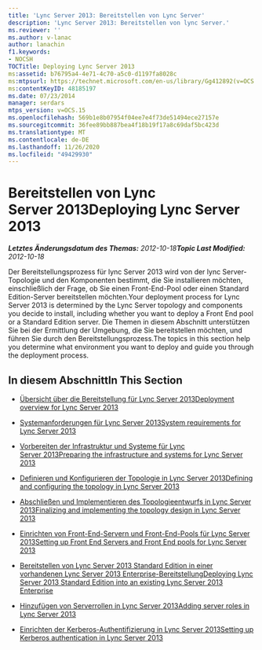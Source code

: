```yaml
---
title: 'Lync Server 2013: Bereitstellen von Lync Server'
description: 'Lync Server 2013: Bereitstellen von lync Server.'
ms.reviewer: ''
ms.author: v-lanac
author: lanachin
f1.keywords:
- NOCSH
TOCTitle: Deploying Lync Server 2013
ms:assetid: b76795a4-4e71-4c70-a5c0-d1197fa8028c
ms:mtpsurl: https://technet.microsoft.com/en-us/library/Gg412892(v=OCS.15)
ms:contentKeyID: 48185197
ms.date: 07/23/2014
manager: serdars
mtps_version: v=OCS.15
ms.openlocfilehash: 569b1e8b07954f04ee7e4f73de51494ece27157e
ms.sourcegitcommit: 36fee89bb887bea4f18b19f17a8c69daf5bc423d
ms.translationtype: MT
ms.contentlocale: de-DE
ms.lasthandoff: 11/26/2020
ms.locfileid: "49429930"
---
```

# <a name="deploying-lync-server-2013"></a><span data-ttu-id="d6592-103">Bereitstellen von Lync Server 2013</span><span class="sxs-lookup"><span data-stu-id="d6592-103">Deploying Lync Server 2013</span></span>

<div data-xmlns="http://www.w3.org/1999/xhtml">

<div class="topic" data-xmlns="http://www.w3.org/1999/xhtml" data-msxsl="urn:schemas-microsoft-com:xslt" data-cs="https://msdn.microsoft.com/">

<div data-asp="https://msdn2.microsoft.com/asp">



</div>

<div id="mainSection">

<div id="mainBody"><span data-ttu-id="d6592-104">

<span> </span></span><span class="sxs-lookup"><span data-stu-id="d6592-104">

<span> </span></span></span>

<span data-ttu-id="d6592-105">_**Letztes Änderungsdatum des Themas:** 2012-10-18_</span><span class="sxs-lookup"><span data-stu-id="d6592-105">_**Topic Last Modified:** 2012-10-18_</span></span>

<span data-ttu-id="d6592-106">Der Bereitstellungsprozess für lync Server 2013 wird von der lync Server-Topologie und den Komponenten bestimmt, die Sie installieren möchten, einschließlich der Frage, ob Sie einen Front-End-Pool oder einen Standard Edition-Server bereitstellen möchten.</span><span class="sxs-lookup"><span data-stu-id="d6592-106">Your deployment process for Lync Server 2013 is determined by the Lync Server topology and components you decide to install, including whether you want to deploy a Front End pool or a Standard Edition server.</span></span> <span data-ttu-id="d6592-107">Die Themen in diesem Abschnitt unterstützen Sie bei der Ermittlung der Umgebung, die Sie bereitstellen möchten, und führen Sie durch den Bereitstellungsprozess.</span><span class="sxs-lookup"><span data-stu-id="d6592-107">The topics in this section help you determine what environment you want to deploy and guide you through the deployment process.</span></span>

<div>

## <a name="in-this-section"></a><span data-ttu-id="d6592-108">In diesem Abschnitt</span><span class="sxs-lookup"><span data-stu-id="d6592-108">In This Section</span></span>

  - [<span data-ttu-id="d6592-109">Übersicht über die Bereitstellung für Lync Server 2013</span><span class="sxs-lookup"><span data-stu-id="d6592-109">Deployment overview for Lync Server 2013</span></span>](lync-server-2013-deployment-overview.md)

  - [<span data-ttu-id="d6592-110">Systemanforderungen für Lync Server 2013</span><span class="sxs-lookup"><span data-stu-id="d6592-110">System requirements for Lync Server 2013</span></span>](lync-server-2013-system-requirements.md)

  - [<span data-ttu-id="d6592-111">Vorbereiten der Infrastruktur und Systeme für Lync Server 2013</span><span class="sxs-lookup"><span data-stu-id="d6592-111">Preparing the infrastructure and systems for Lync Server 2013</span></span>](lync-server-2013-preparing-the-infrastructure-and-systems.md)

  - [<span data-ttu-id="d6592-112">Definieren und Konfigurieren der Topologie in Lync Server 2013</span><span class="sxs-lookup"><span data-stu-id="d6592-112">Defining and configuring the topology in Lync Server 2013</span></span>](lync-server-2013-defining-and-configuring-the-topology.md)

  - [<span data-ttu-id="d6592-113">Abschließen und Implementieren des Topologieentwurfs in Lync Server 2013</span><span class="sxs-lookup"><span data-stu-id="d6592-113">Finalizing and implementing the topology design in Lync Server 2013</span></span>](lync-server-2013-finalizing-and-implementing-the-topology-design.md)

  - [<span data-ttu-id="d6592-114">Einrichten von Front-End-Servern und Front-End-Pools für Lync Server 2013</span><span class="sxs-lookup"><span data-stu-id="d6592-114">Setting up Front End Servers and Front End pools for Lync Server 2013</span></span>](lync-server-2013-setting-up-front-end-servers-and-front-end-pools.md)

  - [<span data-ttu-id="d6592-115">Bereitstellen von Lync Server 2013 Standard Edition in einer vorhandenen Lync Server 2013 Enterprise-Bereitstellung</span><span class="sxs-lookup"><span data-stu-id="d6592-115">Deploying Lync Server 2013 Standard Edition into an existing Lync Server 2013 Enterprise</span></span>](lync-server-2013-deploying-lync-server-2013-standard-edition-into-an-existing-lync-server-2013-enterprise.md)

  - [<span data-ttu-id="d6592-116">Hinzufügen von Serverrollen in Lync Server 2013</span><span class="sxs-lookup"><span data-stu-id="d6592-116">Adding server roles in Lync Server 2013</span></span>](lync-server-2013-adding-server-roles.md)

  - [<span data-ttu-id="d6592-117">Einrichten der Kerberos-Authentifizierung in Lync Server 2013</span><span class="sxs-lookup"><span data-stu-id="d6592-117">Setting up Kerberos authentication in Lync Server 2013</span></span>](lync-server-2013-setting-up-kerberos-authentication.md)

<span data-ttu-id="d6592-118"></div>

</div>

<span> </span>

</div>

</div>

</span><span class="sxs-lookup"><span data-stu-id="d6592-118"></div>

</div>

<span> </span>

</div>

</div>

</span></span></div>

